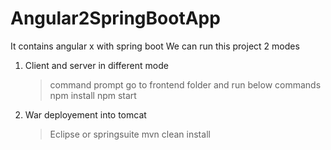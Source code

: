 # Angular2SpringBootApp
It contains angular x with spring boot
We can run this project 2 modes
1. Client and server in different mode
      >command prompt go to frontend folder and run below commands
      >npm install
      >npm start
2. War deployement into tomcat
      >Eclipse or springsuite
      >mvn clean install

